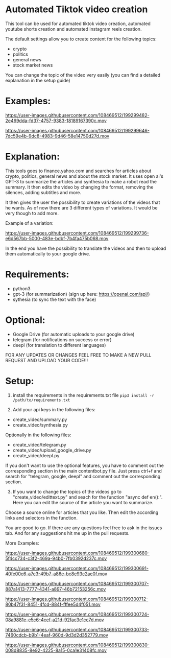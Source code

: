 # Automated Tiktok video creation
This tool can be used for automated tiktok video creation, automated youtube shorts creation and automated instagram reels creation.

The default settings allow you to create content for the following topics:
+ crypto
+ politics
+ general news
+ stock market news

You can change the topic of the video very easily (you can find a detailed explanation in the setup guide)

# Examples:
https://user-images.githubusercontent.com/108469512/199299482-2e469dda-fd37-4757-9383-18189167390c.mov

https://user-images.githubusercontent.com/108469512/199299646-7dc59e4b-9dc8-4983-9d46-58e14750d27d.mov

# Explanation:
This tools goes to finance.yahoo.com and searches for articles about crypto, politics, general news and about the stock market. It uses open ai's GPT-3 to summarize the articles and synthesia to make a robot read the summary. It then edits the video by changing the format, removing the silences, adding subtitles and more.

It then gives the user the possibility to create variations of the videos that he wants. As of now there are 3 different types of variations. It would be very though to add more.

Example of a variation:

https://user-images.githubusercontent.com/108469512/199299736-e6d567bb-5000-483e-bdbf-7b4fa475b068.mov

In the end you have the possibility to translate the videos and then to upload them automatically to your google drive.

# Requirements:
+ python3
+ gpt-3 (for summarization) (sign up here: https://openai.com/api/)
+ sythesia (to sync the text with the face)

# Optional:
+ Google Drive (for automatic uploads to your google drive)
+ telegram (for notifications on success or error)
+ deepl (for translation to different languages)

FOR ANY UPDATES OR CHANGES FEEL FREE TO MAKE A NEW PULL REQUEST AND UPLOAD YOUR CODE!!!

# Setup:
1. install the requirements in the requirements.txt file
```pip3 install -r /path/to/requirements.txt```

2. Add your api keys in the following files:
+ create_video/summary.py
+ create_video/synthesia.py

Optionally in the following files:
+ create_video/telegram.py
+ create_video/upload_google_drive.py
+ create_video/deepl.py

If you don't want to use the optional features, you have to comment out the corresponding section in the main contentbot.py file. Just press ctrl+f and search for "telegram, google, deepl" and comment out the corresponding section.

3. If you want to change the topics of the videos go to "create_video/edittext.py" and seach for the function "async def en():". Here you can edit the source of the article you want to summarize.

Choose a source online for articles that you like. Then edit the according links and selectors in the function.

You are good to go. If there are any questions feel free to ask in the issues tab. And for any suggestions hit me up in the pull requests.

More Examples:

https://user-images.githubusercontent.com/108469512/199300680-5f4cc734-c3f2-469a-94b0-7fb0392d237c.mov

https://user-images.githubusercontent.com/108469512/199300691-40fe00c6-a7c3-49b7-a86e-bc8e93c2ae0f.mov

https://user-images.githubusercontent.com/108469512/199300707-887a1413-7777-4341-a897-46b72153256c.mov

https://user-images.githubusercontent.com/108469512/199300712-80b47f31-8451-4fcd-884f-fffee5d4f051.mov

https://user-images.githubusercontent.com/108469512/199300724-08a9881e-e5c6-4cef-a21d-92fac3e1cc7d.mov

https://user-images.githubusercontent.com/108469512/199300733-7460cdcb-b9b1-4eaf-960d-9d3d2d352779.mov

https://user-images.githubusercontent.com/108469512/199300830-008d8835-8e92-4225-8a15-0ca1e31408fc.mov
